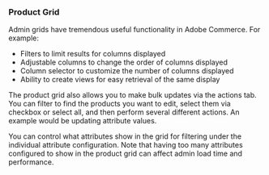### Product Grid

Admin grids have tremendous useful functionality in Adobe Commerce. For example:

* Filters to limit results for columns displayed
* Adjustable columns to change the order of columns displayed
* Column selector to customize the number of columns displayed
* Ability to create views for easy retrieval of the same display

The product grid also allows you to make bulk updates via the actions tab. You can filter to find the products you want to edit, select them via checkbox or select all, and then perform several different actions. An example would be updating attribute values.

You can control what attributes show in the grid for filtering under the individual attribute configuration. Note that having too many attributes configured to show in the product grid can affect admin load time and performance.
